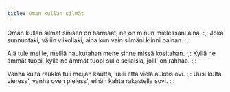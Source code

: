 ```yaml
---
title: Oman kullan silmät
---
```


Oman kullan silmät sinisen on harmaat,
ne on minun mielessäni aina.
:,: Joka sunnuntaki, väliin viikollaki,
aina kun vain silmäni kiinni painan. :,:

Älä tule meille, meillä haukutahan
mene sinne missä kositahan.
:,: Kyllä ne ämmät tuopi, kyllä ne ämmät tuopi
sulle sellaisia, joill' on rahhaa. :,:

Vanha kulta raukka tuli meijän kautta,
luuli että vielä aukeis ovi.
:,: Uusi kulta vieress', vanha oven
pieless', eihän kahta rakastella sovi. :,:
